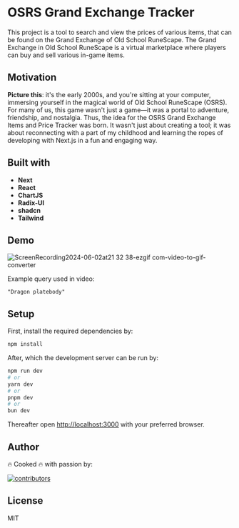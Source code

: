 # OSRS Grand Exchange Tracker

This project is a tool to search and view the prices of various items, that can be found on the Grand Exchange of Old School RuneScape.
The Grand Exchange in Old School RuneScape is a virtual marketplace where players can buy and sell various in-game items.

## Motivation

**Picture this**: it's the early 2000s, and you're sitting at your computer, immersing yourself in the magical world of Old School RuneScape (OSRS). For many of us, this game wasn't just a game—it was a portal to adventure, friendship, and nostalgia.
Thus, the idea for the OSRS Grand Exchange Items and Price Tracker was born. It wasn't just about creating a tool; it was about reconnecting with a part of my childhood and learning the ropes of developing with Next.js in a fun and engaging way.

## Built with

- **Next**
- **React**
- **ChartJS**
- **Radix-UI**
- **shadcn**
- **Tailwind**

## Demo

![ScreenRecording2024-06-02at21 32 38-ezgif com-video-to-gif-converter](https://github.com/itsNiazi/OSRS_GE_Tracker/assets/104915520/7439b0ad-30d4-47bd-ade8-feb539914ee4)

Example query used in video:

```
"Dragon platebody"
```

## Setup

First, install the required dependencies by:

```bash
npm install
```

After, which the development server can be run by:

```bash
npm run dev
# or
yarn dev
# or
pnpm dev
# or
bun dev
```

Thereafter open [http://localhost:3000](http://localhost:3000) with your preferred browser.

## Author

🔥 Cooked 🔥 with passion by:

[![contributors](https://contrib.rocks/image?repo=itsniazi/osrs_ge_tracker)](https://github.com/itsniazi/osrs_ge_tracker/graphs/contributors)

## License

MIT
